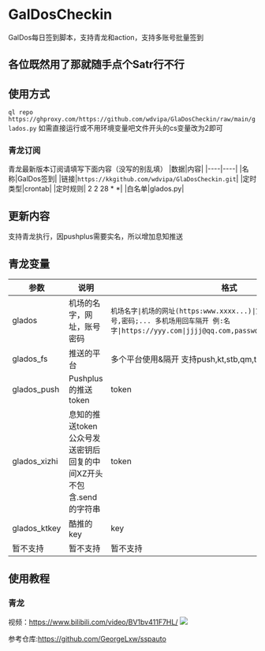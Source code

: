 # GalDosCheckin
GalDos每日签到脚本，支持青龙和action，支持多账号批量签到
## 各位既然用了那就随手点个Satr行不行
## 使用方式
`ql repo https://ghproxy.com/https://github.com/wdvipa/GlaDosCheckin/raw/main/glados.py`
如需直接运行或不用环境变量吧文件开头的cs变量改为2即可
### 青龙订阅
青龙最新版本订阅请填写下面内容（没写的别乱填）
|数据|内容|
|----|----|
|名称|GalDos签到|
|链接|`https://kkgithub.com/wdvipa/GlaDosCheckin.git`|
|定时类型|crontab|
|定时规则|	2 2 28 * *|
|白名单|glados.py|
## 更新内容
支持青龙执行，因pushplus需要实名，所以增加息知推送
## 青龙变量
| 参数 | 说明                     |  格式  |
| ---- | -----------------------  |  -------  |
| glados  | 机场的名字，网址，账号密码 |  `机场名字\|机场的网址(https:www.xxxx...)\|第一个账号,密码;第二个账号,密码;... 多机场用回车隔开 例:名字\|https://yyy.com\|jjjj@qq.com,password;jjjj@gmail,password`  |
| glados_fs  | 推送的平台 |  多个平台使用&隔开 支持push,kt,stb,qm,tel  |
| glados_push  | Pushplus的推送token |  token  |
| glados_xizhi  | 息知的推送token 公众号发送密钥后回复的中间XZ开头不包含.send的字符串|  token  |
| glados_ktkey  | 酷推的key |  key  |
| 暂不支持  | 暂不支持 |  暂不支持  |
## 使用教程
### 青龙
视频：https://www.bilibili.com/video/BV1bv411F7HL/
[![](https://bb-embed.zjffun.com/embed?v=BV1jS4y1w7SW)](https://www.bilibili.com/video/BV1bv411F7HL/)

参考仓库:https://github.com/GeorgeLxw/sspauto

